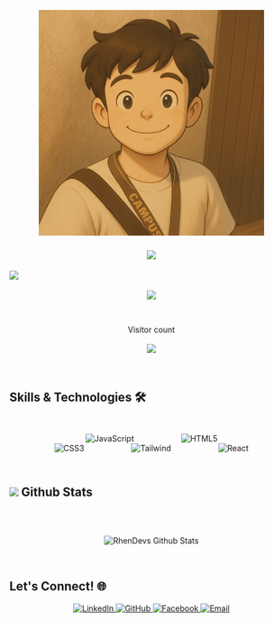 

<p align="center"> 
<img src="https://raw.githubusercontent.com/RhenDevs/RhenDevs/master/resources/rhen.png" alt="Hello world" height="400px"> 
</p>


<h3 align="Center"><img src="https://media2.giphy.com/media/QssGEmpkyEOhBCb7e1/giphy.gif?cid=ecf05e47a0n3gi1bfqntqmob8g9aid1oyj2wr3ds3mg700bl&rid=giphy.gif" width ="40"></h3>

<img src="https://user-images.githubusercontent.com/73097560/115834477-dbab4500-a447-11eb-908a-139a6edaec5c.gif">
<br>
<p align="center">
<img align="center" src="https://media.giphy.com/media/9gISqB3tncMmY/giphy.gif" width="300">
</p>
<br>
<p align="center"> 
  Visitor count<br><br>
  <img  src="https://profile-counter.glitch.me/RhenDevs/count.svg" />
</p>


<br>

## Skills & Technologies 🛠️
<br/>

<p align="center" style="margin: 10px 30px;">
  <img alt="JavaScript" src="https://img.shields.io/badge/JavaScript-F7DF1E?style=flat-square&logo=javascript&logoColor=black" style="margin: 0 40px" width="195px" />
  <img alt="HTML5" src="https://img.shields.io/badge/HTML5-E34F26?style=flat-square&logo=html5&logoColor=white" style="margin: 0 40px" width="150px"/>
  <img alt="CSS3" src="https://img.shields.io/badge/CSS3-1572B6?style=flat-square&logo=css3&logoColor=white" style="margin: 0 40px" width="130px"/>
  <img alt="Tailwind" src="https://img.shields.io/badge/Tailwind-38B2AC?style=flat-square&logo=tailwind-css&logoColor=white" style="margin: 0 40px"width="170px" />
  <img alt="React" src="https://img.shields.io/badge/React-61DAFB?style=flat-square&logo=react&logoColor=black" style="margin: 0 40px" width="150px"/>


  <br />
</p>


<br>


## <img src="https://media.giphy.com/media/iY8CRBdQXODJSCERIr/giphy.gif" width="30"><b> Github Stats </b>
<br>

<p align="center">
  <br />
 
   <img src="https://github-readme-stats.vercel.app/api/top-langs?username=RhenDevs&include_all_commits=true&count_private=true&show_icons=true&line_height=20&title_color=7A7ADB&icon_color=2234AE&text_color=D3D3D3&bg_color=0,000000,130F40" alt="RhenDevs Github Stats" width="300px">
  
  <br />
</p>
<br/>

## Let's Connect! 🌐

<p align="center" style="margin: 10px 30px;">
  <a href="https://www.linkedin.com/in/RhenDevs/" target="_blank">
    <img alt="LinkedIn" src="https://img.shields.io/badge/LinkedIn-0077B5?style=for-the-badge&logo=linkedin&logoColor=white" />
  </a>
  <a href="https://github.com/RhenDevs" target="_blank">
    <img alt="GitHub" src="https://img.shields.io/badge/GitHub-100000?style=for-the-badge&logo=github&logoColor=white" />
  </a>
  <a href="https://www.facebook.com/people/Rhenzy-Cruzat/pfbid02B3kSYchuc5mDzHPrPMKX6Wg6VCn4jEmnEZUfoZUk9kypKGBPp5FDzonoY9uKzc4yl/" target="_blank">
    <img alt="Facebook" src="https://img.shields.io/badge/Facebook-1877F2?style=for-the-badge&logo=facebook&logoColor=white" />
  </a>
  <a href="mailto:rhenzycruzat254@gmail.com">
    <img alt="Email" src="https://img.shields.io/badge/Email-D14836?style=for-the-badge&logo=gmail&logoColor=white" />
  </a>
</p>

